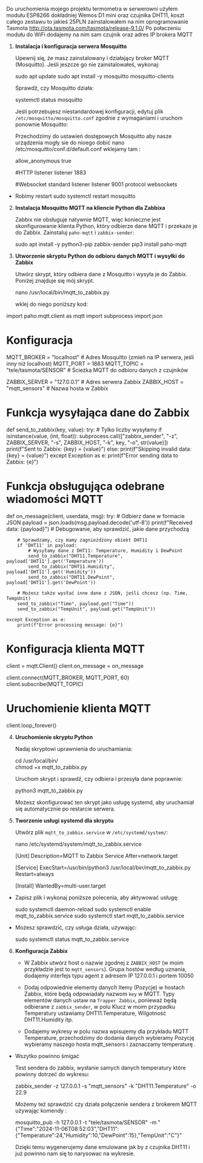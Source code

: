 Do uruchomienia mojego projektu termometra w serwerowni użyłem modułu ESP8266  dokładniej Wemos D1 mini oraz czujnika DHT11, koszt całego zestawu to jakieś 25PLN 
zainstalowałem na nim oprogramowanie Tasmota http://ota.tasmota.com/tasmota/release-9.1.0/ 
Po połaczeniu modułu do WiFi dodajemy na nim sam czujnik oraz adres IP brokera MQTT


1. **Instalacja i konfiguracja serwera Mosquitto**

   Upewnij się, że masz zainstalowany i działający broker MQTT (Mosquitto). Jeśli jeszcze go nie zainstalowałeś, wykonaj:

   sudo apt update
   sudo apt install -y mosquitto mosquitto-clients

   Sprawdź, czy Mosquitto działa:

   systemctl status mosquitto

   Jeśli potrzebujesz niestandardowej konfiguracji, edytuj plik `/etc/mosquitto/mosquitto.conf` zgodnie z wymaganiami i uruchom ponownie Mosquitto:

   Przechodzimy do ustawień dostępowych Mosquitto aby nasze urządzenia mogły sie do nioego dobić 
   nano /etc/mosquitto/conf.d/default.conf
   wklejamy tam :

   allow_anonymous true

   #HTTP listener
   listener 1883

   #Websocket standard listener
   listener 9001
   protocol websockets



 - Robimy restart 
   sudo systemctl restart mosquitto

2. **Instalacja Mosquitto MQTT na kliencie Python dla Zabbixa**

   Zabbix nie obsługuje natywnie MQTT, więc konieczne jest skonfigurowanie klienta Python, który odbierze dane MQTT i przekaże je do Zabbix. Zainstaluj `paho-mqtt` i `zabbix-sender`:

   sudo apt install -y python3-pip zabbix-sender
   pip3 install paho-mqtt


3. **Utworzenie skryptu Python do odbioru danych MQTT i wysyłki do Zabbix**

   Utwórz skrypt, który odbiera dane z Mosquitto i wysyła je do Zabbix. Poniżej znajduje się mój skrypt.

   nano /usr/local/bin/mqtt_to_zabbix.py

   wklej do niego poniższy kod:

import paho.mqtt.client as mqtt
import subprocess
import json

# Konfiguracja
MQTT_BROKER = "localhost"  # Adres Mosquitto (zmień na IP serwera, jeśli inny niż localhost)
MQTT_PORT = 1883
MQTT_TOPIC = "tele/tasmota/SENSOR"   # Ścieżka MQTT do odbioru danych z czujników

ZABBIX_SERVER = "127.0.0.1"  # Adres serwera Zabbix
ZABBIX_HOST = "mqtt_sensors" # Nazwa hosta w Zabbix

# Funkcja wysyłająca dane do Zabbix
def send_to_zabbix(key, value):
    try:
        # Tylko liczby wysyłamy
        if isinstance(value, (int, float)):
            subprocess.call(["zabbix_sender", "-z", ZABBIX_SERVER, "-s", ZABBIX_HOST, "-k", key, "-o", str(value)])
            print(f"Sent to Zabbix: {key} = {value}")
        else:
            print(f"Skipping invalid data: {key} = {value}")
    except Exception as e:
        print(f"Error sending data to Zabbix: {e}")

# Funkcja obsługująca odebrane wiadomości MQTT
def on_message(client, userdata, msg):
    try:
        # Odbierz dane w formacie JSON
        payload = json.loads(msg.payload.decode('utf-8'))
        print(f"Received data: {payload}")  # Debugowanie, aby sprawdzić, jakie dane przychodzą

        # Sprawdzamy, czy mamy zagnieżdżony obiekt DHT11
        if 'DHT11' in payload:
            # Wysyłamy dane z DHT11: Temperature, Humidity i DewPoint
            send_to_zabbix("DHT11.Temperature", payload['DHT11'].get('Temperature'))
            send_to_zabbix("DHT11.Humidity", payload['DHT11'].get('Humidity'))
            send_to_zabbix("DHT11.DewPoint", payload['DHT11'].get('DewPoint'))

        # Możesz także wysłać inne dane z JSON, jeśli chcesz (np. Time, TempUnit)
        send_to_zabbix("Time", payload.get("Time"))
        send_to_zabbix("TempUnit", payload.get("TempUnit"))

    except Exception as e:
        print(f"Error processing message: {e}")

# Konfiguracja klienta MQTT
client = mqtt.Client()
client.on_message = on_message

client.connect(MQTT_BROKER, MQTT_PORT, 60)
client.subscribe(MQTT_TOPIC)

# Uruchomienie klienta MQTT
client.loop_forever()


4. **Uruchomienie skryptu Python**

   Nadaj skryptowi uprawnienia do uruchamiania:


   cd /usr/local/bin/  
   chmod +x mqtt_to_zabbix.py

   Uruchom skrypt i sprawdź, czy odbiera i przesyła dane poprawnie:

   python3 mqtt_to_zabbix.py

   Możesz skonfigurować ten skrypt jako usługę systemd, aby uruchamiał się automatycznie po restarcie serwera.

5. **Tworzenie usługi systemd dla skryptu**

   Utwórz plik `mqtt_to_zabbix.service` w `/etc/systemd/system/`:

   nano /etc/systemd/system/mqtt_to_zabbix.service

   [Unit]
   Description=MQTT to Zabbix Service
   After=network.target

   [Service]
   ExecStart=/usr/bin/python3 /usr/local/bin/mqtt_to_zabbix.py
   Restart=always

   [Install]
   WantedBy=multi-user.target

 - Zapisz plik i wykonaj poniższe polecenia, aby aktywować usługę:

   sudo systemctl daemon-reload
   sudo systemctl enable mqtt_to_zabbix.service
   sudo systemctl start mqtt_to_zabbix.service

 - Możesz sprawdzić, czy usługa działa, używając:

   sudo systemctl status mqtt_to_zabbix.service

6. **Konfiguracja Zabbix**

   - W Zabbix utwórz host o nazwie zgodnej z `ZABBIX_HOST` (w moim przykładzie jest to `mqtt_sensors`). 
     Grupa hostów według uznania, dodajemy interfejs typu agent z adresem IP 127.0.0.1 i portem 10050

   - Dodaj odpowiednie elementy danych Itemy (Pozycje) w hostach Zabbix, które będą odpowiadały nazwom `key` w MQTT. 
     Typy elementów danych ustaw na `Trapper Zabbix`, ponieważ będą odbierane z `zabbix_sender`, 
     w polu Klucz w moim przypadku Temperatury ustawiamy DHT11.Temperature, Wilgotność DHT11.Humidity itp. 
   
   - Dodajemy wykresy w polu nazwa wpisujemy dla przykładu MQTT Temperature, przechodzimy do dodania danych wybieramy Pozycję wybieramy naszego hosta mqtt_sensors i zaznaczamy temperaturę .


 - Wszytko powinno śmigać

   Test sendera do zabbix, wysłanie samych danych temperatury które powinny dotrzeć do wykresu:
 
   zabbix_sender -z 127.0.0.1 -s "mqtt_sensors" -k "DHT11.Temperature" -o 22.9      

   Możemy też sprawdzić czy działa połączenie sendera z brokerem MQTT używając komendy :

   mosquitto_pub -h 127.0.0.1 -t "tele/tasmota/SENSOR" -m "{\"Time\":\"2024-11-06T08:52:03\",\"DHT11\":{\"Temperature\":24,\"Humidity\":10,\"DewPoint\":15},\"TempUnit\":\"C\"}" 

   Dzięki temu wygenerujemy dane emulowane jak by z czujnika DHT11 i już powinno nam się to narysowac na wykresie.
